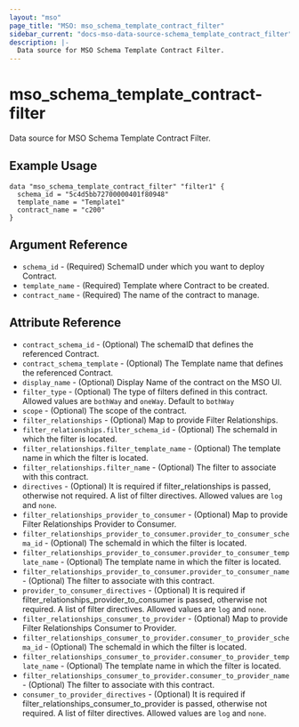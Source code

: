 ```yaml
---
layout: "mso"
page_title: "MSO: mso_schema_template_contract_filter"
sidebar_current: "docs-mso-data-source-schema_template_contract_filter"
description: |-
  Data source for MSO Schema Template Contract Filter.
---
```


# mso_schema_template_contract-filter #

Data source for MSO Schema Template Contract Filter.

## Example Usage ##

```hcl
data "mso_schema_template_contract_filter" "filter1" {
  schema_id = "5c4d5bb72700000401f80948"
  template_name = "Template1"
  contract_name = "c200"
}
```

## Argument Reference ##

* `schema_id` - (Required) SchemaID under which you want to deploy Contract.
* `template_name` - (Required) Template where Contract to be created.
* `contract_name` - (Required) The name of the contract to manage.

## Attribute Reference ##

* `contract_schema_id` - (Optional) The schemaID that defines the referenced Contract.
* `contract_schema_template` - (Optional) The Template name that defines the referenced Contract.
* `display_name` - (Optional) Display Name of the contract on the MSO UI.
* `filter_type` - (Optional) The type of filters defined in this contract. Allowed values are `bothWay` and `oneWay`. Default to `bothWay`
* `scope` - (Optional) The scope of the contract.
* `filter_relationships` - (Optional) Map to provide Filter Relationships.
* `filter_relationships.filter_schema_id` - (Optional) The schemaId in which the filter is located.
* `filter_relationships.filter_template_name` - (Optional) The template name in which the filter is located.
* `filter_relationships.filter_name` - (Optional) The filter to associate with this contract.
* `directives` - (Optional) It is required if filter_relationships is passed, otherwise not required. A list of filter directives. Allowed values are `log` and `none`.
* `filter_relationships_provider_to_consumer` - (Optional) Map to provide Filter Relationships Provider to Consumer.
* `filter_relationships_provider_to_consumer.provider_to_consumer_schema_id` - (Optional) The schemaId in which the filter is located.
* `filter_relationships_provider_to_consumer.provider_to_consumer_template_name` - (Optional) The template name in which the filter is located.
* `filter_relationships_provider_to_consumer.provider_to_consumer_name` - (Optional) The filter to associate with this contract.
* `provider_to_consumer_directives` - (Optional) It is required if filter_relationships_provider_to_consumer is passed, otherwise not required. A list of filter directives. Allowed values are `log` and `none`.
* `filter_relationships_consumer_to_provider` - (Optional) Map to provide Filter Relationships Consumer to Provider.
* `filter_relationships_consumer_to_provider.consumer_to_provider_schema_id` - (Optional) The schemaId in which the filter is located.
* `filter_relationships_consumer_to_provider.consumer_to_provider_template_name` - (Optional) The template name in which the filter is located.
* `filter_relationships_consumer_to_provider.consumer_to_provider_name` - (Optional) The filter to associate with this contract.
* `consumer_to_provider_directives` - (Optional) It is required if filter_relationships_consumer_to_provider is passed, otherwise not required. A list of filter directives. Allowed values are `log` and `none`.
 
